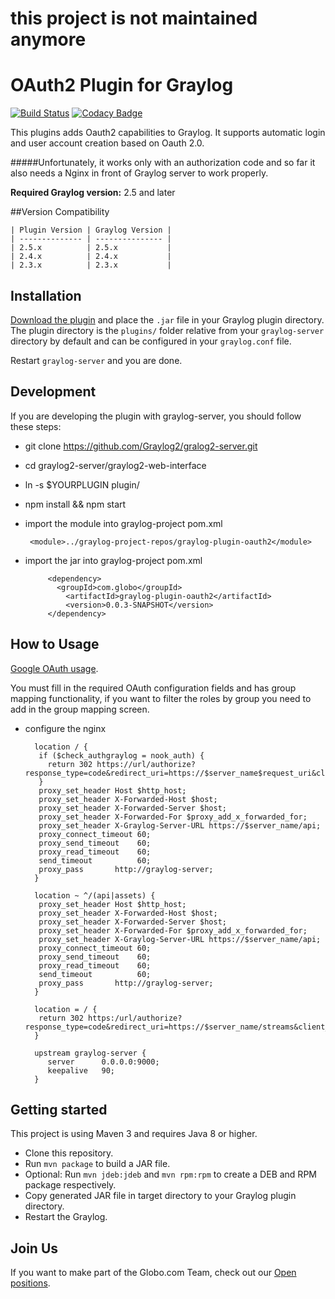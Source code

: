# this project is not maintained anymore
# OAuth2 Plugin for Graylog

[![Build Status](https://travis-ci.org/globocom/graylog-plugin-oauth2.svg?branch=master)](https://travis-ci.org/globocom/graylog-plugin-oauth2) [![Codacy Badge](https://api.codacy.com/project/badge/Grade/cb9d46aefdbb40a7a026b9156ab8db21)](https://www.codacy.com/app/igorcavalcante/graylog-plugin-oauth2?utm_source=github.com&amp;utm_medium=referral&amp;utm_content=globocom/graylog-plugin-oauth2&amp;utm_campaign=Badge_Grade)

This plugins adds Oauth2 capabilities to Graylog. It supports automatic login and user account creation based on Oauth 2.0. 

#####Unfortunately, it works only with an authorization code and so far it also needs a Nginx in front of Graylog server to work properly.

**Required Graylog version:** 2.5 and later

##Version Compatibility

    | Plugin Version | Graylog Version |
    | -------------- | --------------- |
    | 2.5.x          | 2.5.x           |
    | 2.4.x          | 2.4.x           |
    | 2.3.x          | 2.3.x           |

## Installation

[Download the plugin](https://github.com/globocom/graylog-plugin-oauth2/releases)
and place the `.jar` file in your Graylog plugin directory. The plugin directory
is the `plugins/` folder relative from your `graylog-server` directory by default
and can be configured in your `graylog.conf` file.

Restart `graylog-server` and you are done.

## Development

If you are developing the plugin with graylog-server, you should follow these steps:

  * git clone https://github.com/Graylog2/gralog2-server.git
  * cd graylog2-server/graylog2-web-interface
  * ln -s $YOURPLUGIN plugin/
  * npm install && npm start


* import the module into graylog-project pom.xml

       <module>../graylog-project-repos/graylog-plugin-oauth2</module>

* import the jar into graylog-project pom.xml

           <dependency>
             <groupId>com.globo</groupId>
               <artifactId>graylog-plugin-oauth2</artifactId>
               <version>0.0.3-SNAPSHOT</version>
           </dependency>

## How to Usage

[Google OAuth usage](https://github.com/globocom/graylog-plugin-oauth2/wiki/How-use-Google-OAuth-with-plugin).

You must fill in the required OAuth configuration fields and has group mapping functionality, if you want to filter the roles by group you need to add in the group mapping screen.

* configure the nginx

        location / {
         if ($check_authgraylog = nook_auth) {
           return 302 https://url/authorize?response_type=code&redirect_uri=https://$server_name$request_uri&client_id=define;
         }
         proxy_set_header Host $http_host;
         proxy_set_header X-Forwarded-Host $host;
         proxy_set_header X-Forwarded-Server $host;
         proxy_set_header X-Forwarded-For $proxy_add_x_forwarded_for;
         proxy_set_header X-Graylog-Server-URL https://$server_name/api;
         proxy_connect_timeout 60;
         proxy_send_timeout    60;
         proxy_read_timeout    60;
         send_timeout          60;
         proxy_pass       http://graylog-server;
        }
        
        location ~ ^/(api|assets) {
         proxy_set_header Host $http_host;
         proxy_set_header X-Forwarded-Host $host;
         proxy_set_header X-Forwarded-Server $host;
         proxy_set_header X-Forwarded-For $proxy_add_x_forwarded_for;
         proxy_set_header X-Graylog-Server-URL https://$server_name/api;
         proxy_connect_timeout 60;
         proxy_send_timeout    60;
         proxy_read_timeout    60;
         send_timeout          60;
         proxy_pass       http://graylog-server;
        }
        
        location = / {
         return 302 https:/url/authorize?response_type=code&redirect_uri=https://$server_name/streams&client_id=define;
        }
        
        upstream graylog-server {
           server      0.0.0.0:9000;
           keepalive   90;
        }


## Getting started

This project is using Maven 3 and requires Java 8 or higher.

  * Clone this repository.
  * Run `mvn package` to build a JAR file.
  * Optional: Run `mvn jdeb:jdeb` and `mvn rpm:rpm` to create a DEB and RPM package respectively.
  * Copy generated JAR file in target directory to your Graylog plugin directory.
  * Restart the Graylog.

## Join Us

If you want to make part of the Globo.com Team, check out our [Open positions](https://talentos.globo.com/#/oportunidades).
